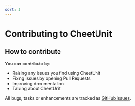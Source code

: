 ```yaml
---
sort: 3
---
```



# Contributing to CheetUnit

## How to contribute

You can contribute by:

* Raising any issues you find using CheetUnit
* Fixing issues by opening Pull Requests
* Improving documentation
* Talking about CheetUnit

All bugs, tasks or enhancements are tracked as [GitHub issues](https://github.com/CheetUnit/CheetUnit/issues). 



